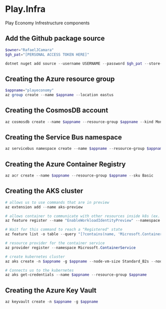 # Play.Infra
Play Economy Infrestructure components

## Add the Github package source
```powershell
$owner="RafaelJCamara"
$gh_pat="[PERSONAL ACCESS TOKEN HERE]"

dotnet nuget add source --username USERNAME --password $gh_pat --store-password-in-clear-text --name github "https://nuget.pkg.github.com/$owner/index.json"
```

## Creating the Azure resource group
```powershell
$appname="playeconomy"
az group create --name $appname --location eastus
```

## Creating the CosmosDB account
```powershell
az cosmosdb create --name $appname --resource-group $appname --kind MongoDB --enable-free-tier
```

## Creating the Service Bus namespace
```powershell
az servicebus namespace create --name $appname --resource-group $appname --sku Standard
```

## Creating the Azure Container Registry
```powershell
az acr create --name $appname --resource-group $appname --sku Basic
```

## Creating the AKS cluster
```powershell
# allows us to use commands that are in preview
az extension add --name aks-preview

# allows container to communicate with other resources inside k8s (ex. message queue)
az feature register --name "EnableWorkloadIdentityPreview" --namespace "Microsoft.ContainerService"

# Wait for this command to reach a "Registered" state
az feature list -o table --query "[?contains(name, 'Microsoft.ContainerService/EnableWorkloadIdentityPreview')].{Name:name,State:properties.state}"

# resource provider for the container service
az provider register --namespace Microsoft.ContainerService

# create kubernetes cluster
az aks create -n $appname -g $appname --node-vm-size Standard_B2s --node-count 2 --attach-acr $appname --enable-oidc-issuer --enable-workload-identity

# Connects us to the kubernetes
az aks get-credentials --name $appname --resource-group $appname
```

## Creating the Azure Key Vault
```powershell
az keyvault create -n $appname -g $appname
```